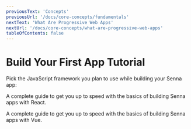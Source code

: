 ```yaml
---
previousText: 'Concepts'
previousUrl: '/docs/core-concepts/fundamentals'
nextText: 'What Are Progressive Web Apps'
nextUrl: '/docs/core-concepts/what-are-progressive-web-apps'
tableOfContents: false
---
```


# Build Your First App Tutorial

Pick the JavaScript framework you plan to use while building your Senna app:

<docs-cards>
  <docs-card header="Start with React" href="/docs/react/your-first-app" icon="/docs/assets/icons/logo-react-icon.png">
    <p>A complete guide to get you up to speed with the basics of building Senna apps with React.</p>
  </docs-card>

  <docs-card class="disabled" header="Start with Vue (soon)" href="" icon="/docs/assets/icons/logo-vue-icon.png">
    <p>A complete guide to get you up to speed with the basics of building Senna apps with Vue.</p>
  </docs-card>
</docs-cards>